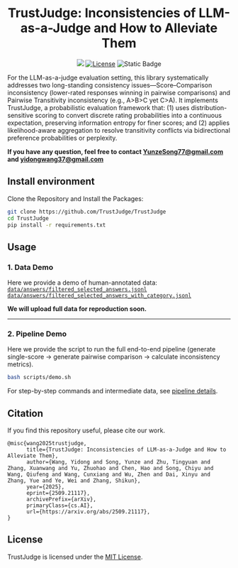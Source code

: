 # <div align="center">TrustJudge: Inconsistencies of LLM-as-a-Judge and How to Alleviate Them</div>

<div align="center">
<a href="https://arxiv.org/abs/2509.21117" target="_blank"><img src=https://img.shields.io/badge/arXiv-b5212f.svg?logo=arxiv></a>
<a href="https://github.com/TrustJudge/TrustJudge/blob/main/LICENSE"><img alt="License" src="https://img.shields.io/badge/LICENSE-MIT-green"></a>
<a><img alt="Static Badge" src="https://img.shields.io/badge/made_with-Python-blue"></a>
</div>

For the LLM-as-a-judge evaluation setting, this library systematically addresses two long-standing consistency issues—Score–Comparison inconsistency (lower-rated responses winning in pairwise comparisons) and Pairwise Transitivity inconsistency (e.g., A>B>C yet C>A). It implements TrustJudge, a probabilistic evaluation framework that: (1) uses distribution-sensitive scoring to convert discrete rating probabilities into a continuous expectation, preserving information entropy for finer scores; and (2) applies likelihood-aware aggregation to resolve transitivity conflicts via bidirectional preference probabilities or perplexity.

**If you have any question, feel free to contact YunzeSong77@gmail.com and yidongwang37@gmail.com**

## Install environment

Clone the Repository and Install the Packages:

```bash
git clone https://github.com/TrustJudge/TrustJudge
cd TrustJudge
pip install -r requirements.txt
```

## Usage

### 1. Data Demo

Here we provide a demo of human-annotated data:
[`data/answers/filtered_selected_answers.jsonl`](./data/answers/filtered_selected_answers.jsonl)
[`data/answers/filtered_selected_answers_with_category.jsonl`](./data/answers/filtered_selected_answers_with_category.jsonl)

**We will upload full data for reproduction soon.**

---

### 2. Pipeline Demo

Here we provide the script to run the full end-to-end pipeline (generate single-score → generate pairwise comparison → calculate inconsistency metrics).

```sh
bash scripts/demo.sh
```

For step-by-step commands and intermediate data, see [pipeline details](./detail.md).


## Citation

If you find this repository useful, please cite our work.

```
@misc{wang2025trustjudge,
      title={TrustJudge: Inconsistencies of LLM-as-a-Judge and How to Alleviate Them}, 
      author={Wang, Yidong and Song, Yunze and Zhu, Tingyuan and Zhang, Xuanwang and Yu, Zhuohao and Chen, Hao and Song, Chiyu and Wang, Qiufeng and Wang, Cunxiang and Wu, Zhen and Dai, Xinyu and Zhang, Yue and Ye, Wei and Zhang, Shikun},
      year={2025},
      eprint={2509.21117},
      archivePrefix={arXiv},
      primaryClass={cs.AI},
      url={https://arxiv.org/abs/2509.21117}, 
}
```

## License

TrustJudge is licensed under the [MIT License](./LICENSE).
